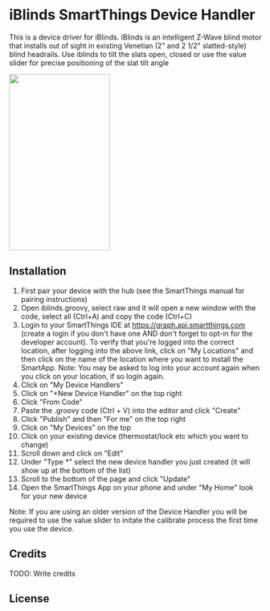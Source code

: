 # iBlinds SmartThings Device Handler

This is a device driver for iBlinds.  iBlinds is an intelligent Z-Wave blind motor that installs out of sight in existing Venetian (2" and 2 1/2" slatted-style) blind headrails. Use iblinds to tilt the slats open, closed or use the value slider for precise positioning of the slat tilt angle

<img src="https://github.com/habhomegit/Smartthings_Z-Wave/blob/master/Screenshot_Android.png" width="200" height="350" />

## Installation

1. First pair your device with the hub (see the SmartThings manual for pairing instructions)
2. Open iblinds.groovy, select raw and it will open a new window with the code, select all (Ctrl+A) and copy the code (Ctrl+C)
3. Login to your SmartThings IDE at https://graph.api.smartthings.com (create a login if you don't have one AND don't forget to opt-in for the developer account). To verify that you're logged into the correct location, after logging into the above link, click on "My Locations" and then click on the name of the location where you want to install the SmartApp. Note: You may be asked to log into your account again when you click on your location, if so login again.
4. Click on "My Device Handlers"
5. Click on "+New Device Handler" on the top right 
6. Click "From Code"
7. Paste the .groovy code (Ctrl + V) into the editor and click "Create"
8. Click "Publish" and then "For me" on the top right 
9. Click on "My Devices" on the top
10. Click on your existing device (thermostat/lock etc which you want to change) 
11. Scroll down and click on "Edit"
12. Under "Type *" select the new device handler you just created (it will show up at the bottom of the list)
13. Scroll to the bottom of the page and click "Update"
14. Open the SmartThings App on your phone and under "My Home" look for your new device

Note: If you are using an older version of the Device Handler you will be required to use the value slider to initate the calibrate process the first time you use the device.

## Credits

TODO: Write credits

## License



